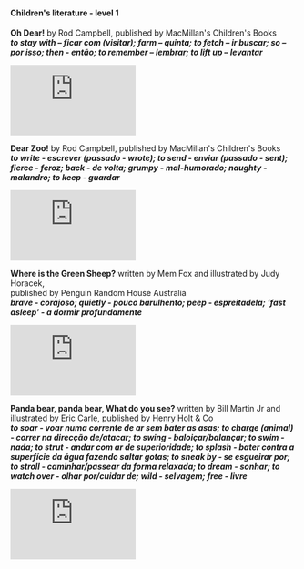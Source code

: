 #### Children's literature - level 1

**Oh Dear!** by Rod Campbell, published by MacMillan's Children's Books   
***to stay with – ficar com (visitar); farm – quinta; to fetch – ir buscar; so – por isso; then - então; to remember – lembrar; to lift up – levantar***  
<iframe width="220" height="124" src="https://www.youtube.com/embed/XygtugVr6qQ" title="YouTube video player" frameborder="0" allow="accelerometer; autoplay; clipboard-write; encrypted-media; gyroscope; picture-in-picture; web-share" allowfullscreen></iframe>  

**Dear Zoo!** by Rod Campbell, published by MacMillan's Children's Books   
***to write - escrever (passado - wrote); to send - enviar (passado - sent); fierce - feroz; back - de volta; grumpy - mal-humorado; naughty - malandro; to keep - guardar***  
<iframe width="220" height="124" src="https://www.youtube.com/embed/ZqGYWRHOV6E" title="YouTube video player" frameborder="0" allow="accelerometer; autoplay; clipboard-write; encrypted-media; gyroscope; picture-in-picture; web-share" allowfullscreen></iframe>    

**Where is the Green Sheep?**  written by Mem Fox and illustrated by Judy Horacek,   
published by Penguin Random House Australia  
***brave - corajoso; quietly - pouco barulhento; peep - espreitadela; 'fast asleep' - a dormir profundamente***  
<iframe width="220" height="124" src="https://www.youtube.com/embed/rmbgsBcBc6E" title="YouTube video player" frameborder="0" allow="accelerometer; autoplay; clipboard-write; encrypted-media; gyroscope; picture-in-picture; web-share" allowfullscreen></iframe>  

**Panda bear, panda bear, What do you see?** written by Bill Martin Jr and illustrated by Eric Carle, published by Henry Holt & Co   
***to soar - voar numa corrente de ar sem bater as asas; to charge (animal) - correr na direcção de/atacar; to swing - baloiçar/balançar; to swim - nada; to strut - andar com ar de superioridade; to splash - bater contra a superfície da água fazendo saltar gotas; to sneak by - se esgueirar por; to stroll - caminhar/passear da forma relaxada; to dream - sonhar; to watch over - olhar por/cuidar de; wild - selvagem; free - livre***  
<iframe width="220" height="124" src="https://www.youtube.com/embed/JRwhRPcNx74" title="YouTube video player" frameborder="0" allow="accelerometer; autoplay; clipboard-write; encrypted-media; gyroscope; picture-in-picture; web-share" allowfullscreen></iframe>  

